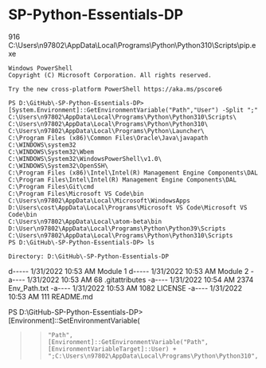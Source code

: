 #  SP-Python-Essentials-DP
 

916 C:\Users\n97802\AppData\Local\Programs\Python\Python310\Scripts\pip.exe 

```
Windows PowerShell
Copyright (C) Microsoft Corporation. All rights reserved.

Try the new cross-platform PowerShell https://aka.ms/pscore6

PS D:\GitHub\-SP-Python-Essentials-DP> [System.Environment]::GetEnvironmentVariable("Path","User") -Split ";"                        
C:\Users\n97802\AppData\Local\Programs\Python\Python310\Scripts\
C:\Users\n97802\AppData\Local\Programs\Python\Python310\        
C:\Users\n97802\AppData\Local\Programs\Python\Launcher\
C:\Program Files (x86)\Common Files\Oracle\Java\javapath        
C:\WINDOWS\system32
C:\WINDOWS\System32\Wbem
C:\WINDOWS\System32\WindowsPowerShell\v1.0\
C:\WINDOWS\System32\OpenSSH\
C:\Program Files (x86)\Intel\Intel(R) Management Engine Components\DAL
C:\Program Files\Intel\Intel(R) Management Engine Components\DAL
C:\Program Files\Git\cmd
C:\Program Files\Microsoft VS Code\bin
C:\Users\n97802\AppData\Local\Microsoft\WindowsApps
D:\Users\cost\AppData\Local\Programs\Microsoft VS Code\Microsoft VS Code\bin
C:\Users\n97802\AppData\Local\atom-beta\bin
D:\User\n97802\AppData\Local\Programs\Python\Python39\Scripts
C:\Users\n97802\AppData\Local\Programs\Python\Python310\Scripts
PS D:\GitHub\-SP-Python-Essentials-DP> ls
```

    Directory: D:\GitHub\-SP-Python-Essentials-DP


d-----        1/31/2022  10:53 AM                Module 1
d-----        1/31/2022  10:53 AM                Module 2
-a----        1/31/2022  10:53 AM             68 .gitattributes
-a----        1/31/2022  10:54 AM           2374 Env_Path.txt
-a----        1/31/2022  10:53 AM           1082 LICENSE
-a----        1/31/2022  10:53 AM            111 README.md


PS D:\GitHub\-SP-Python-Essentials-DP> [Environment]::SetEnvironmentVariable(
>>     "Path",
>>     [Environment]::GetEnvironmentVariable("Path", [EnvironmentVariableTarget]::User) + ";C:\Users\n97802\AppData\Local\Programs\Python\Python310",   

